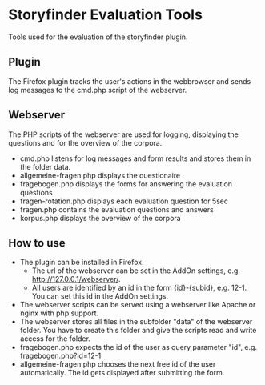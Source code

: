 # Storyfinder Evaluation Tools

Tools used for the evaluation of the storyfinder plugin.

## Plugin

The Firefox plugin tracks the user's actions in the webbrowser and sends log messages to the cmd.php script of the webserver.

## Webserver

The PHP scripts of the webserver are used for logging, displaying the questions and for the overview of the corpora.

* cmd.php listens for log messages and form results and stores them in the folder data.
* allgemeine-fragen.php displays the questionaire
* fragebogen.php displays the forms for answering the evaluation questions
* fragen-rotation.php displays each evaluation question for 5sec
* fragen.php contains the evaluation questions and answers
* korpus.php displays the overview of the corpora

## How to use

* The plugin can be installed in Firefox.
  * The url of the webserver can be set in the AddOn settings, e.g. http://127.0.0.1/webserver/.
  * All users are identified by an id in the form {id}-{subid}, e.g. 12-1. You can set this id in the AddOn settings.
* The webserver scripts can be served using a webserver like Apache or nginx with php support.
* The webserver stores all files in the subfolder "data" of the webserver folder. You have to create this folder and give the scripts read and write access for the folder.
* fragebogen.php expects the id of the user as query parameter "id", e.g. fragebogen.php?id=12-1
* allgemeine-fragen.php chooses the next free id of the user automatically. The id gets displayed after submitting the form.
